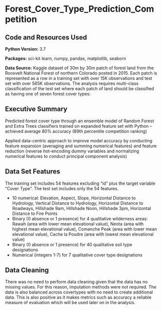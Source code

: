 # Forest_Cover_Type_Prediction_Competition

## Code and Resources Used
**Python Version:** 3.7

**Packages:** sci-kit learn, numpy, pandas, matplotlib, seaborn 

**Data Source:** Kaggle dataset of 30m by 30m patch of forest land from the Roosvelt National Forest of northern Colorado posted in 2015. Each patch is represented as a row in a training set with over 15K observations and test set with over 565K observations. The analysis requires multi-class classification of the test set where each patch of land should be classified as having one of seven forest cover types:


## Executive Summary 

Predicted forest cover type through an ensemble model of Random Forest and Extra Trees classifiers trained on expanded feature set with Python – achieved average 80% accuracy (89th percentile competition ranking)

Applied data-centric approach to improve model accuracy by conducting feature expansion (averaging and summing numerical features) and feature reduction (reverse hot-encoding dummy variables and normalizing numerical features to conduct principal component analysis)

## Data Set Features

The training set includes 54 features excluding “id” plus the target variable “Cover Type”. The test set includes only the 54 features.

* 10 numerical: Elevation, Aspect, Slope, Horizontal Distance to Hydrology, Vertical Distance to Hydrology, Horizontal Distance to Roadways, Hillshade 9am, Hillshade Noon, Hillshade 3pm, Horizontal Distance to Fire Points
* Binary (0 absence or 1 presence) for 4 qualitative wilderness areas: Rawah (area with lower mean elevational value), Neota (area with highest mean elevational value), Comanche Peak (area with lower mean elevational value), Cache la Poudre (area with lowest mean elevational value)
* Binary (0 absence or 1 presence) for 40 qualitative soil type designations
* Numerical (integers 1-7) for 7 qualitative cover type designations

## Data Cleaning

There was no need to perform data cleaning given that the data has no missing values. For this reason, imputation methods were not required. The data is also balanced across covertypes with no need to create additional data. This is also positive as it makes metrics such as accuracy a reliable measure of evaluation which will be used later on in the analysis.



